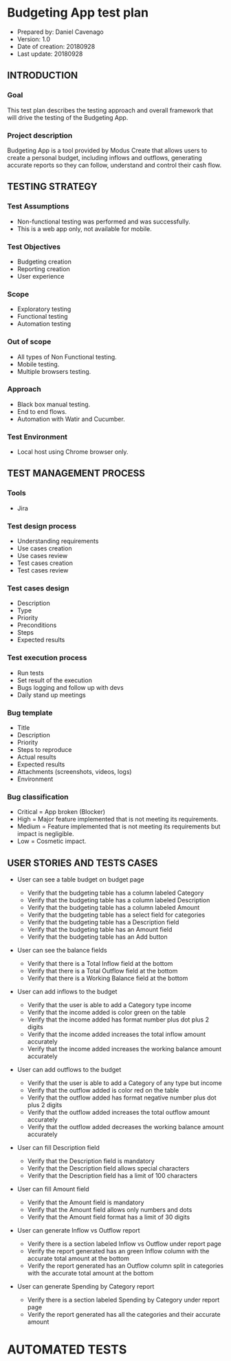 # Budgeting App test plan

- Prepared by: Daniel Cavenago
- Version: 1.0
- Date of creation: 20180928
- Last update: 20180928

## INTRODUCTION
### Goal
   This test plan describes the testing approach and overall framework that will drive the testing of the Budgeting App.
### Project description
   Budgeting App is a tool provided by Modus Create that allows users to create a personal budget, including inflows and outflows, generating accurate reports so they can follow, understand and control their cash flow.

## TESTING STRATEGY
### Test Assumptions
   - Non-functional testing was performed and was successfully.
   - This is a web app only, not available for mobile.

### Test Objectives
   - Budgeting creation
   - Reporting creation
   - User experience

### Scope
   - Exploratory testing
   - Functional testing
   - Automation testing

### Out of scope
   - All types of Non Functional testing.
   - Mobile testing.
   - Multiple browsers testing.

### Approach
   - Black box manual testing.
   - End to end flows.
   - Automation with Watir and Cucumber.

### Test Environment
   - Local host using Chrome browser only.

## TEST MANAGEMENT PROCESS
### Tools
   - Jira
### Test design process
   - Understanding requirements
   - Use cases creation
   - Use cases review
   - Test cases creation
   - Test cases review

### Test cases design
   - Description
   - Type
   - Priority
   - Preconditions
   - Steps
   - Expected results

### Test execution process
   - Run tests
   - Set result of the execution
   - Bugs logging and follow up with devs
   - Daily stand up meetings

### Bug template
   - Title
   - Description
   - Priority
   - Steps to reproduce
   - Actual results
   - Expected results
   - Attachments (screenshots, videos, logs)
   - Environment

### Bug classification
   - Critical = App broken (Blocker)
   - High = Major feature implemented that is not meeting its requirements.
   - Medium = Feature implemented that is not meeting its requirements but impact is negligible.
   - Low = Cosmetic impact.

## USER STORIES AND TESTS CASES
   - User can see a table budget on budget page
     - Verify that the budgeting table has a column labeled Category
     - Verify that the budgeting table has a column labeled Description
     - Verify that the budgeting table has a column labeled Amount
     - Verify that the budgeting table has a select field for categories
     - Verify that the budgeting table has a Description field
     - Verify that the budgeting table has an Amount field
     - Verify that the budgeting table has an Add button

  - User can see the balance fields
     - Verify that there is a Total Inflow field at the bottom
     - Verify that there is a Total Outflow field at the bottom
     - Verify that there is a Working Balance field at the bottom

  - User can add inflows to the budget
     - Verify that the user is able to add a Category type income
     - Verify that the income added is color green on the table
     - Verify that the income added has format number plus dot plus 2 digits
     - Verify that the income added increases the total inflow amount accurately
     - Verify that the income added increases the working balance amount accurately

  - User can add outflows to the budget
     - Verify that the user is able to add a Category of any type but income
     - Verify that the outflow added is color red on the table
     - Verify that the outflow added has format negative number plus dot plus 2 digits
     - Verify that the outflow added increases the total outflow amount accurately
     - Verify that the outflow added decreases the working balance amount accurately

  - User can fill Description field
     - Verify that the Description field is mandatory
     - Verify that the Description field allows special characters
     - Verify that the Description field has a limit of 100 characters

  - User can fill Amount field
     - Verify that the Amount field is mandatory
     - Verify that the Amount field allows only numbers and dots
     - Verify that the Amount field format has a limit of 30 digits

  - User can generate Inflow vs Outflow report
     - Verify there is a section labeled Inflow vs Outflow under report page
     - Verify the report generated has an green Inflow column with the accurate total amount at the bottom
     - Verify the report generated has an Outflow column split in categories with the accurate total amount at the bottom

  - User can generate Spending by Category report
     - Verify there is a section labeled Spending by Category under report page
     - Verify the report generated has all the categories and their accurate amount

# AUTOMATED TESTS
